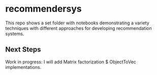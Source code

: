 # recommendersys
This repo shows a set folder with notebooks demonstrating a variety techniques with different approaches for developing recommendation systems.
## Next Steps
Work in progress: I will add Matrix factorization $ ObjectToVec implementations.
